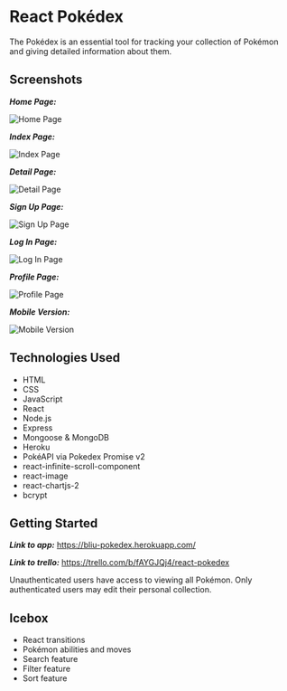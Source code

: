 React Pokédex
=============

The Pokédex is an essential tool for tracking your collection of Pokémon and giving detailed information about them.


Screenshots
-----------

**_Home Page:_**

![](https://i.imgur.com/5TgLvVb.png "Home Page")

**_Index Page:_**

![](https://i.imgur.com/WOuvB6o.png "Index Page")

**_Detail Page:_**

![](https://i.imgur.com/PHF1gsx.png "Detail Page")

**_Sign Up Page:_**

![](https://i.imgur.com/W4TRnqP.png "Sign Up Page")

**_Log In Page:_**

![](https://i.imgur.com/XrwKRbT.png "Log In Page")

**_Profile Page:_**

![](https://i.imgur.com/fU4VOPM.png "Profile Page")

**_Mobile Version:_**

![](https://i.imgur.com/Igh36RU.png "Mobile Version")


Technologies Used
-----------------

* HTML
* CSS
* JavaScript
* React
* Node.js
* Express
* Mongoose & MongoDB
* Heroku
* PokéAPI via Pokedex Promise v2
* react-infinite-scroll-component
* react-image
* react-chartjs-2
* bcrypt


Getting Started
---------------

**_Link to app:_** https://bliu-pokedex.herokuapp.com/

**_Link to trello:_** https://trello.com/b/fAYGJQj4/react-pokedex

Unauthenticated users have access to viewing all Pokémon. Only authenticated users may edit their personal collection.


Icebox
------

* React transitions
* Pokémon abilities and moves
* Search feature
* Filter feature
* Sort feature